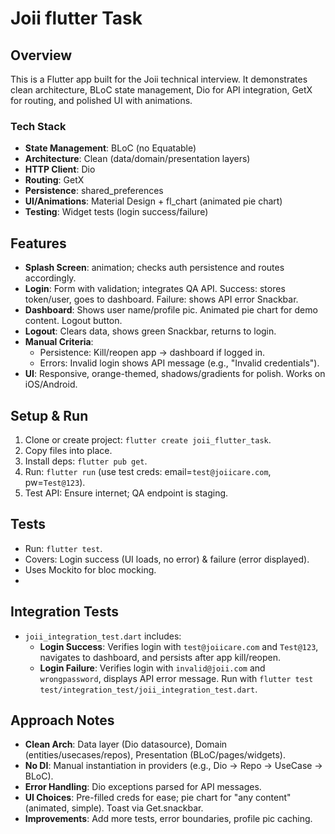 # Joii flutter Task 

## Overview
This is a Flutter app built for the Joii technical interview. It demonstrates clean architecture, BLoC state management, Dio for API integration, GetX for routing, and polished UI with animations.

### Tech Stack
- **State Management**: BLoC (no Equatable)
- **Architecture**: Clean (data/domain/presentation layers)
- **HTTP Client**: Dio
- **Routing**: GetX
- **Persistence**: shared_preferences
- **UI/Animations**: Material Design + fl_chart (animated pie chart)
- **Testing**: Widget tests (login success/failure)

## Features
- **Splash Screen**: animation; checks auth persistence and routes accordingly.
- **Login**: Form with validation; integrates QA API. Success: stores token/user, goes to dashboard. Failure: shows API error Snackbar.
- **Dashboard**: Shows user name/profile pic. Animated pie chart for demo content. Logout button.
- **Logout**: Clears data, shows green Snackbar, returns to login.
- **Manual Criteria**:
    - Persistence: Kill/reopen app → dashboard if logged in.
    - Errors: Invalid login shows API message (e.g., "Invalid credentials").
- **UI**: Responsive, orange-themed, shadows/gradients for polish. Works on iOS/Android.

## Setup & Run
1. Clone or create project: `flutter create joii_flutter_task`.
2. Copy files into place.
3. Install deps: `flutter pub get`.
4. Run: `flutter run` (use test creds: email=`test@joiicare.com`, pw=`Test@123`).
5. Test API: Ensure internet; QA endpoint is staging.

## Tests
- Run: `flutter test`.
- Covers: Login success (UI loads, no error) & failure (error displayed).
- Uses Mockito for bloc mocking.
- 
## Integration Tests
- `joii_integration_test.dart` includes:
  - **Login Success**: Verifies login with `test@joiicare.com` and `Test@123`, navigates to dashboard, and persists after app kill/reopen.
  - **Login Failure**: Verifies login with `invalid@joii.com` and `wrongpassword`, displays API error message.
    Run with `flutter test test/integration_test/joii_integration_test.dart`.

## Approach Notes
- **Clean Arch**: Data layer (Dio datasource), Domain (entities/usecases/repos), Presentation (BLoC/pages/widgets).
- **No DI**: Manual instantiation in providers (e.g., Dio → Repo → UseCase → BLoC).
- **Error Handling**: Dio exceptions parsed for API messages.
- **UI Choices**: Pre-filled creds for ease; pie chart for "any content" (animated, simple). Toast via Get.snackbar.
- **Improvements**: Add more tests, error boundaries, profile pic caching.

